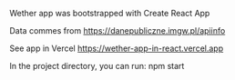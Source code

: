 Wether app was bootstrapped with Create React App

Data commes from https://danepubliczne.imgw.pl/apiinfo

See app in Vercel https://wether-app-in-react.vercel.app

In the project directory, you can run: npm start

